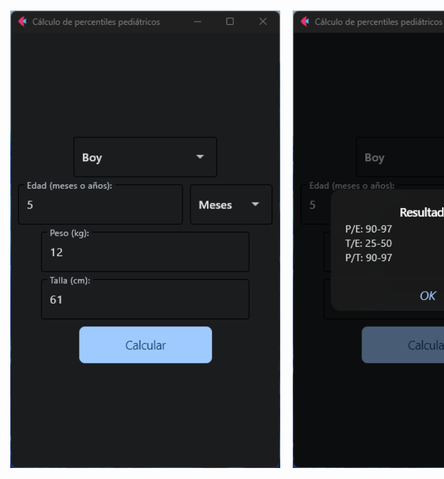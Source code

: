 <div style="display: flex; justify-content: center; align-items: center; height: 100vh; width: 100vw;">
  <img src="assets/Screenshot 1.png" alt="Screenshot 1.png" style="width: 45%; margin: 0 10px;">
  <img src="assets/Screenshot 2.png" alt="Screenshot 1.png" style="width: 45%; margin: 0 10px;">
</div>

# Getting Started with Pediatric Percentile Calculator
 
## 🌃 Features
This code is a calculator for pediatric percentiles, specifically for the weight-for-age, height-for-age, and weight-for-height percentiles. It takes in the child's sex, age (in months or years), height, and weight as inputs and returns the corresponding percentile values.
## 🪶 Notes
1. The calculator uses the WHO child growth standards to calculate the percentiles.
2. The age input can be in months or years, but it must be consistent (i.e. all months or all years).
3. The height and weight inputs must be in centimeters and kilograms, respectively.(This feature may be updated in the future.)

## 📜⬇️ Installation Guide

### 1. Clone the repository
```
git clone https://github.com/menendev/pediatric_percentile_calculator.git
```
### 2. 📖 Install dependencies
```
cd pediatric_percentile_calculator
pip install -r requirements.txt
```

### 3. 🚀 Run the application
```
python main.py
```
# 👥 Contributing
 Contributions are welcome! Fork the repository and submit a pull request. :)

